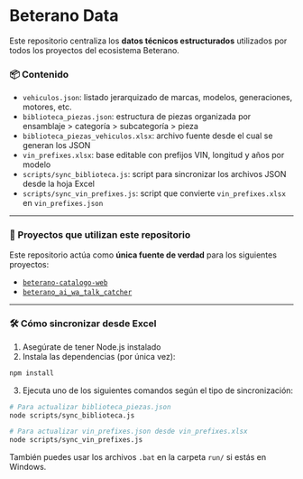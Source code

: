# Beterano Data

Este repositorio centraliza los **datos técnicos estructurados** utilizados por todos los proyectos del ecosistema Beterano.

### 📦 Contenido

- `vehiculos.json`: listado jerarquizado de marcas, modelos, generaciones, motores, etc.
- `biblioteca_piezas.json`: estructura de piezas organizada por ensamblaje > categoría > subcategoría > pieza
- `biblioteca_piezas_vehiculos.xlsx`: archivo fuente desde el cual se generan los JSON
- `vin_prefixes.xlsx`: base editable con prefijos VIN, longitud y años por modelo
- `scripts/sync_biblioteca.js`: script para sincronizar los archivos JSON desde la hoja Excel
- `scripts/sync_vin_prefixes.js`: script que convierte `vin_prefixes.xlsx` en `vin_prefixes.json`

---

### 🚀 Proyectos que utilizan este repositorio

Este repositorio actúa como **única fuente de verdad** para los siguientes proyectos:

- [`beterano-catalogo-web`](https://github.com/BeteranoMotors/beterano-catalogo-web)
- [`beterano_ai_wa_talk_catcher`](https://github.com/BeteranoMotors/beterano_ai_wa_talk_catcher)

---

### 🛠 Cómo sincronizar desde Excel

1. Asegúrate de tener Node.js instalado
2. Instala las dependencias (por única vez):

```bash
npm install
```

3. Ejecuta uno de los siguientes comandos según el tipo de sincronización:

```bash
# Para actualizar biblioteca_piezas.json
node scripts/sync_biblioteca.js

# Para actualizar vin_prefixes.json desde vin_prefixes.xlsx
node scripts/sync_vin_prefixes.js
```

También puedes usar los archivos `.bat` en la carpeta `run/` si estás en Windows.
